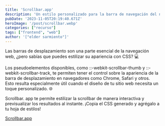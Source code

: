 ```yaml
---
title: 'Scrollbar.app'
description: 'Un estilo personalizado para la barra de navegación del navegador'
pubDate: '2023-11-05T20:19:40.671Z'
heroImage: '/post/scrollbar.webp'
categories: ["recurso"]
tags: ["frontend", "web"]
author: '["elder sarmiento"]'
---
```


Las barras de desplazamiento son una parte esencial de la navegación web, ¿pero sabías que puedes estilizar su apariencia con CSS? 💻

Los pseudoelementos disponibles, como ::-webkit-scrollbar-thumb y ::-webkit-scrollbar-track, te permiten tener el control sobre la apariencia de la barra de desplazamiento en navegadores como Chrome, Safari y otros. Esto resulta especialmente útil cuando el diseño de tu sitio web necesita un toque personalizado. 🌐

Scrollbar. app te permite estilizar la scrollbar de manera interactiva y previsualizar los resultados al instante. 
¡Copia el CSS generado y agrégalo a tu hoja de estilos!

<a href="https://scrollbar.app/" target="_blank">Scrollbar.app</a>